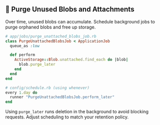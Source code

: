 ## 🧹 Purge Unused Blobs and Attachments
Over time, unused blobs can accumulate. Schedule background jobs to purge orphaned blobs and free up storage.

```ruby
# app/jobs/purge_unattached_blobs_job.rb
class PurgeUnattachedBlobsJob < ApplicationJob
  queue_as :low

  def perform
    ActiveStorage::Blob.unattached.find_each do |blob|
      blob.purge_later
    end
  end
end
```

```ruby
# config/schedule.rb (using whenever)
every 1.day do
  runner "PurgeUnattachedBlobsJob.perform_later"
end
```

Using `purge_later` runs deletion in the background to avoid blocking requests. Adjust scheduling to match your retention policy.
